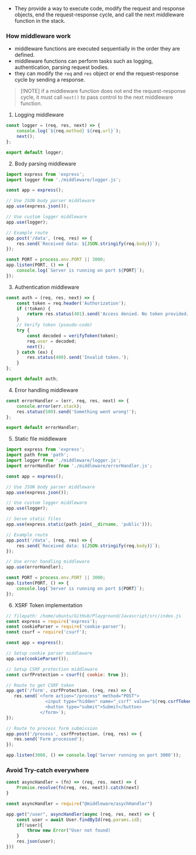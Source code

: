 - They provide a way to execute code, modify the request and response objects, end the request-response cycle, and call the next middleware function in the stack.

### How middleware work
- middleware functions are executed sequentially in the order they are defined.
- middleware functions can perform tasks such as logging, authentication, parsing request bodies.
- they can modify the `req` and `res` object or end the request-response cycle by sending a response.

> [!NOTE] if a middleware function does not end the request-response cycle, it must call `next()` to pass control to the next middleware function.

1. Logging middleware
```js
const logger = (req, res, next) => {
    console.log(`${req.method} ${req.url}`);
    next();
};

export default logger;
```

2. Body parsing middleware
```js
import express from 'express';
import logger from './middleware/logger.js';

const app = express();

// Use JSON body parser middleware
app.use(express.json());

// Use custom logger middleware
app.use(logger);

// Example route
app.post('/data', (req, res) => {
    res.send(`Received data: ${JSON.stringify(req.body)}`);
});

const PORT = process.env.PORT || 3000;
app.listen(PORT, () => {
    console.log(`Server is running on port ${PORT}`);
});
```

3. Authentication middleware
```js
const auth = (req, res, next) => {
    const token = req.header('Authorization');
    if (!token) {
        return res.status(401).send('Access denied. No token provided.');
    }
    // Verify token (pseudo-code)
    try {
        const decoded = verifyToken(token);
        req.user = decoded;
        next();
    } catch (ex) {
        res.status(400).send('Invalid token.');
    }
};

export default auth;
```

4. Error handling middleware
```js
const errorHandler = (err, req, res, next) => {
    console.error(err.stack);
    res.status(500).send('Something went wrong!');
};

export default errorHandler;

```

5. Static file middleware
```js
import express from 'express';
import path from 'path';
import logger from './middleware/logger.js';
import errorHandler from './middleware/errorHandler.js';

const app = express();

// Use JSON body parser middleware
app.use(express.json());

// Use custom logger middleware
app.use(logger);

// Serve static files
app.use(express.static(path.join(__dirname, 'public')));

// Example route
app.post('/data', (req, res) => {
    res.send(`Received data: ${JSON.stringify(req.body)}`);
});

// Use error handling middleware
app.use(errorHandler);

const PORT = process.env.PORT || 3000;
app.listen(PORT, () => {
    console.log(`Server is running on port ${PORT}`);
});
```

6. XSRF Token implementation
```js
// filepath: /home/ubuntu/GitHub/Playground/Javascript/src/index.js
const express = require('express');
const cookieParser = require('cookie-parser');
const csurf = require('csurf');

const app = express();

// Setup cookie parser middleware
app.use(cookieParser());

// Setup CSRF protection middleware
const csrfProtection = csurf({ cookie: true });

// Route to get CSRF token
app.get('/form', csrfProtection, (req, res) => {
   res.send(`<form action="/process" method="POST">
               <input type="hidden" name="_csrf" value="${req.csrfToken()}">
               <button type="submit">Submit</button>
             </form>`);
});

// Route to process form submission
app.post('/process', csrfProtection, (req, res) => {
   res.send('Form processed');
});

app.listen(3000, () => console.log('Server running on port 3000'));
```

### Avoid Try-catch everywhere
```js
const asyncHandler = (fn) => (req, res, next) => {
	Promise.resolve(fn(req, res, next)).catch(next)
}
```

```js
const asyncHandler = require("@middleware/asychHandler")

app.get("/user", asyncHandler(async (req, res, next) => {
	const user = await User.findById(req.params.id);
	if(!user){
		throw new Error("User not found)
	}
	res.json(user);
}))
```